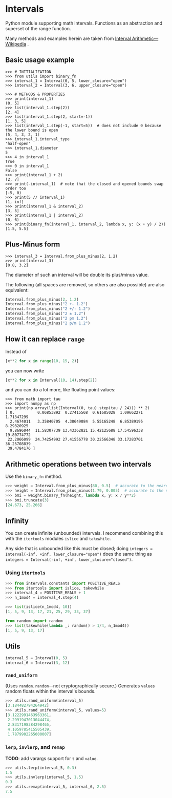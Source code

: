 # Intervals

Python module supporting math intervals.
Functions as an abstraction and superset of the range function.

Many methods and examples herein are taken from
[Interval Arithmetic&mdash;Wikipedia](https://en.wikipedia.org/wiki/Interval_arithmetic)
.

## Basic usage example

```pycon
>>> # INITIALIZATION
>>> from utils import binary_fn
>>> interval_1 = Interval(0, 5, lower_closure="open")
>>> interval_2 = Interval(3, 6, upper_closure="open")

>>> # METHODS & PROPERTIES
>>> print(interval_1)
(0, 5]
>>> list(interval_1.step(2))
[2, 4]
>>> list(interval_1.step(2, start=-1))
[1, 3, 5]
>>> list(interval_1.step(-1, start=5))  # does not include 0 because the lower bound is open
[5, 4, 3, 2, 1]
>>> interval_1.interval_type
'half-open'
>>> interval_1.diameter
5
>>> 4 in interval_1
True
>>> 0 in interval_1
False
>>> print(interval_1 + 2)
(2, 7]
>>> print(-interval_1)  # note that the closed and opened bounds swap order too
[-5, 0)
>>> print(5 // interval_1)
(1, inf]
>>> print(interval_1 & interval_2)
[3, 5]
>>> print(interval_1 | interval_2)
(0, 6)
>>> print(binary_fn(interval_1, interval_2, lambda x, y: (x + y) / 2))
[1.5, 5.5]
```

## Plus-Minus form

```pycon
>>> interval_3 = Interval.from_plus_minus(2, 1.2)
>>> print(interval_3)
[0.8, 3.2]
```

The diameter of such an interval will be double its plus/minus value.

The following (all spaces are removed, so others are also possible) are also equivalent:

```python
Interval.from_plus_minus(2, 1.2)
Interval.from_plus_minus("2 +- 1.2")
Interval.from_plus_minus("2 +/- 1.2")
Interval.from_plus_minus("2 ± 1.2")
Interval.from_plus_minus("2 pm 1.2")
Interval.from_plus_minus("2 p/m 1.2")
```

## How it can replace `range`

Instead of

```python
[x**2 for x in range(10, 15, 2)]
```

you can now write

```python
[x**2 for x in Interval(10, 14).step(2)]
```

and you can do a lot more, like floating point values:

```pycon
>>> from math import tau
>>> import numpy as np
>>> print(np.array(list(Interval(0, tau).step(tau / 24))) ** 2)
[ 0.          0.06853892  0.27415568  0.61685028  1.09662271  1.71347299
  2.4674011   3.35840705  4.38649084  5.55165248  6.85389195  8.29320925
  9.8696044  11.58307739 13.43362821 15.42125688 17.54596338 19.80774772
 22.2066099  24.74254992 27.41556778 30.22566348 33.17283701 36.25708839
 39.4784176 ]
```

## Arithmetic operations between two intervals

Use the `binary_fn` method.

```python
>>> weight = Interval.from_plus_minus(80, 0.5)  # accurate to the nearest kg
>>> height = Interval.from_plus_minus(1.79, 0.005)  # accurate to the nearest cm
>>> bmi = weight.binary_fn(height, lambda x, y: x / y**2)
>>> bmi.truncate(3)
[24.673, 25.266]
```

## Infinity

You can create infinite (unbounded) intervals. I recommend combining this with the `itertools` modules `islice` and `takewhile`.

Any side that is unbounded like this must be closed; doing `integers = Interval(-inf, +inf, lower_closure="open")` does the same thing as `integers = Interval(-inf, +inf, lower_closure="closed")`.

### Using `itertools`

```python
>>> from intervals.constants import POSITIVE_REALS
>>> from itertools import islice, takewhile
>>> interval_4 = POSITIVE_REALS + 1
>>> n_1mod4 = interval_4.step(4)
```

```python
>>> list(islice(n_1mod4, 10))
[1, 5, 9, 13, 17, 21, 25, 29, 33, 37]
```

```python
from random import random
>>> list(takewhile(lambda _: random() > 1/4, n_1mod4))
[1, 5, 9, 13, 17]
```

## Utils

```python
interval_5 = Interval(0, 5)
interval_6 = Interval(3, 12)
```

### `rand_uniform`

(Uses `random.random`&mdash;not cryptographically secure.) Generates `values` random floats within the interval's bounds.

```python
>>> utils.rand_uniform(interval_5)
[3.184482794264942]
>>> utils.rand_uniform(interval_5, values=5)
[3.1222991463963361,
 2.2991947013044474,
 2.8317198384298465,
 4.1059785415505439,
 1.7879902265000007]
```

### `lerp`, `invlerp`, and `remap`

**TODO**: add varargs support for `t` and `value`.

```python
>>> utils.lerp(interval_5, 0.3)
1.5
>>> utils.invlerp(interval_5, 1.5)
0.3
>>> utils.remap(interval_5, interval_6, 2.5)
7.5
```
